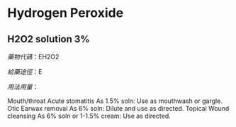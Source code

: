 # Hydrogen Peroxide

## H2O2 solution 3%

*藥物代碼*：EH2O2

*給藥途徑*：E

*用法用量*：

Mouth/throat Acute stomatitis As 1.5% soln: Use as mouthwash or gargle. Otic Earwax removal As 6% soln: Dilute and use as directed. Topical Wound cleansing As 6% soln or 1-1.5% cream: Use as directed.

